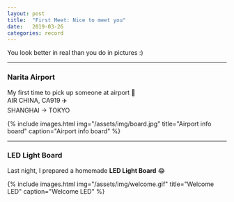 ```yaml
---
layout: post
title:  "First Meet: Nice to meet you"
date:   2019-03-26
categories: record
---
```


You look better in real than you do in pictures :)

---
### Narita Airport

My first time to pick up someone at airport 😬  
AIR CHINA, CA919 ✈️   
SHANGHAI -> TOKYO  

{% include images.html img="/assets/img/board.jpg" title="Airport info board" caption="Airport info board" %}

---
### LED Light Board

Last night, I prepared a homemade **LED Light Board** 😂

{% include images.html img="/assets/img/welcome.gif" title="Welcome LED" caption="Welcome LED" %}
